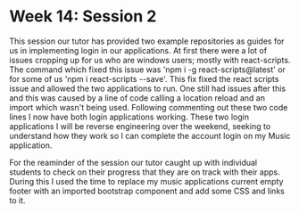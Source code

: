 # Week 14: Session 2

This session our tutor has provided two example repositories as guides for us in implementing login in our applications. At first there were a lot of issues cropping up for us who are windows users; mostly with react-scripts.
The command which fixed this issue was 'npm i -g react-scripts@latest' or for some of us 'npm i react-scripts --save'. 
This fix fixed the react scripts issue and allowed the two applications to run. One still had issues after this and this was caused by a line of code calling a location reload and an import which wasn't being used. Following commenting out these two code lines I now have both login applications working.
These two login applications I will be reverse engineering over the weekend, seeking to understand how they work so I can complete the account login on my Music application.

For the reaminder of the session our tutor caught up with individual students to check on their progress that they are on track with their apps. During this I used the time to replace my music applications current empty footer with an imported bootstrap component and add some CSS and links to it.